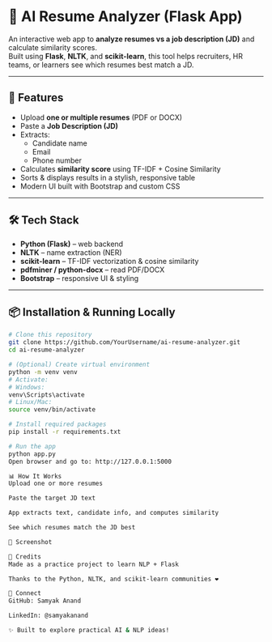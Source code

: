 # 📄 AI Resume Analyzer (Flask App)

An interactive web app to **analyze resumes vs a job description (JD)** and calculate similarity scores.  
Built using **Flask**, **NLTK**, and **scikit-learn**, this tool helps recruiters, HR teams, or learners see which resumes best match a JD.

---

## 🚀 Features

- Upload **one or multiple resumes** (PDF or DOCX)
- Paste a **Job Description (JD)**
- Extracts:
  - Candidate name
  - Email
  - Phone number
- Calculates **similarity score** using TF-IDF + Cosine Similarity
- Sorts & displays results in a stylish, responsive table
- Modern UI built with Bootstrap and custom CSS

---

## 🛠 Tech Stack

- **Python (Flask)** – web backend
- **NLTK** – name extraction (NER)
- **scikit-learn** – TF-IDF vectorization & cosine similarity
- **pdfminer / python-docx** – read PDF/DOCX
- **Bootstrap** – responsive UI & styling

---

## 📦 Installation & Running Locally

```bash
# Clone this repository
git clone https://github.com/YourUsername/ai-resume-analyzer.git
cd ai-resume-analyzer

# (Optional) Create virtual environment
python -m venv venv
# Activate:
# Windows:
venv\Scripts\activate
# Linux/Mac:
source venv/bin/activate

# Install required packages
pip install -r requirements.txt

# Run the app
python app.py
Open browser and go to: http://127.0.0.1:5000

📊 How It Works
Upload one or more resumes

Paste the target JD text

App extracts text, candidate info, and computes similarity

See which resumes match the JD best

📸 Screenshot

🙏 Credits
Made as a practice project to learn NLP + Flask

Thanks to the Python, NLTK, and scikit-learn communities ❤️

🔗 Connect
GitHub: Samyak Anand

LinkedIn: @samyakanand

✨ Built to explore practical AI & NLP ideas!